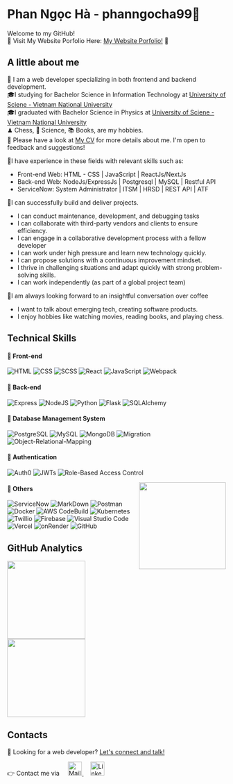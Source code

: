 # Phan Ngọc Hà - phanngocha99👋

Welcome to my GitHub!\
🌸 Visit My Website Porfolio Here:
<a href=""> My Website Porfolio!</a> 🌸

## A little about me

💼 I am a web developer specializing in both frontend and backend development.\
🎓I studying for Bachelor Science in Information Technology at <a href="https://www.hcmus.edu.vn/"> University of Sciene - Vietnam National University</a>\
🎓I graduated with Bachelor Science in Physics at <a href="https://www.hcmus.edu.vn/"> University of Sciene - Vietnam National University </a>\
♟ Chess, 💫 Science, 📚 Books, are my hobbies.\
📄 Please have a look at <a href=""> My CV</a> for more details about me. I'm open to feedback and suggestions!

📌I have experience in these fields with relevant skills such as:
- Front-end Web: HTML - CSS | JavaScript | ReactJs/NextJs
- Back-end Web: NodeJs/ExpressJs | Postgresql | MySQL | Restful API 
- ServiceNow: System Administrator | ITSM | HRSD | REST API | ATF

📌I can successfully build and deliver projects.
- I can conduct maintenance, development, and debugging tasks 
- I can collaborate with third-party vendors and clients to ensure efficiency.
- I can engage in a collaborative development process with a fellow developer
- I can work under high pressure and learn new technology quickly.
- I can propose solutions with a continuous improvement mindset.
- I thrive in challenging situations and adapt quickly with strong problem-solving skills. 
- I can work independently (as part of a global project team)

📌I am always looking forward to an insightful conversation over coffee
- I want to talk about emerging tech, creating software products.
- I enjoy hobbies like watching movies, reading books, and playing chess. 

## Technical Skills

#### 📌 Front-end

![HTML](https://img.shields.io/static/v1?label=&message=HTML&color=orange&logo=html&logoColor=black&style=for-the-badge)
![CSS](https://img.shields.io/static/v1?label=&message=CSS&color=blue&logo=css&logoColor=black&style=for-the-badge)
![SCSS](https://img.shields.io/static/v1?label=&message=scss&color=pink&logo=scss&logoColor=white&style=for-the-badge)
![React](https://img.shields.io/static/v1?label=&message=react&color=blue&logo=react&logoColor=white&style=for-the-badge)
![JavaScript](https://img.shields.io/static/v1?label=&message=Javascript&color=yellow&logo=javascript&logoColor=black&style=for-the-badge)
![Webpack](https://img.shields.io/static/v1?label=&message=webpack-buildtool&color=orange&logo=webpack&logoColor=black&style=for-the-badge)

#### 📌 Back-end

![Express](https://img.shields.io/static/v1?label=&message=express&color=yellow&logo=express&logoColor=white&style=for-the-badge)
![NodeJS](https://img.shields.io/static/v1?label=&message=nodejs&color=green&logo=nodedotjs&logoColor=white&style=for-the-badge)
![Python](https://img.shields.io/static/v1?label=&message=python&color=blue&logo=python&logoColor=white&style=for-the-badge)
![Flask](https://img.shields.io/static/v1?label=&message=flask&color=cyan&logo=flask&logoColor=black&style=for-the-badge)
![SQLAlchemy](https://img.shields.io/static/v1?label=&message=SQLAlchemy&color=black&logo=SQLAlchemy&logoColor=white&style=for-the-badge)

#### 📌 Database Management System

![PostgreSQL](https://img.shields.io/static/v1?label=&message=PostgreSQL&color=blue&logo=PostgreSQL&logoColor=white&style=for-the-badge)
![MySQL](https://img.shields.io/static/v1?label=&message=MySQL&color=cyan&logo=MySQL&logoColor=black&style=for-the-badge)
![MongoDB](https://img.shields.io/static/v1?label=&message=mongodb&color=green&logo=mongodb&logoColor=white&style=for-the-badge)
![Migration](https://img.shields.io/static/v1?label=&message=Relational-Database-Migration&color=black&logo=&logoColor=black&style=for-the-badge)
![Object-Relational-Mapping](https://img.shields.io/static/v1?label=&message=Object-Relational-Mapping&color=black&logo=&logoColor=black&style=for-the-badge)

#### 📌 Authentication

![Auth0](https://img.shields.io/static/v1?label=&message=auth0&color=black&logo=auth0&logoColor=white&style=for-the-badge)
![JWTs](https://img.shields.io/static/v1?label=&message=JWTs&color=gray&logo=jwts&logoColor=white&style=for-the-badge)
![Role-Based Access Control](https://img.shields.io/static/v1?label=&message=Role-Based-Access-Control&color=black&logo=jwts&logoColor=white&style=for-the-badge)

<img padding="30px" align='right' src="img/pixel-girl-in-room.gif" weight="200px" height="200px">

#### 📌 Others

![ServiceNow](https://img.shields.io/static/v1?label=&message=Service-Now&color=brightgreen&logo=now&logoColor=black&style=for-the-badge)
![MarkDown](https://img.shields.io/static/v1?label=&message=MarkDown&color=black&logo=MarkDown&logoColor=white&style=for-the-badge)
![Postman](https://img.shields.io/static/v1?label=&message=Postman&color=orange&logo=Postman&logoColor=white&style=for-the-badge)
![Docker](https://img.shields.io/static/v1?label=&message=docker&color=blue&logo=docker&logoColor=black&style=for-the-badge)
![AWS CodeBuild](https://img.shields.io/static/v1?label=&message=AWS-CodeBuild-CI/CD&color=orange&logo=aws&logoColor=black&style=for-the-badge)
![Kubernetes](https://img.shields.io/static/v1?label=&message=Kubernetes&color=orange&logo=kubernetes&logoColor=black&style=for-the-badge)
![Twillio](https://img.shields.io/static/v1?label=&message=Twillio&color=black&logo=Twillio&logoColor=white&style=for-the-badge)
![Firebase](https://img.shields.io/static/v1?label=&message=Firebase&color=yellow&logo=Firebase&logoColor=white&style=for-the-badge)
![Visual Studio Code](https://img.shields.io/static/v1?label=&message=Visual-Studio-Code&color=cyan&logo=visualstudiocode&logoColor=white&style=for-the-badge)
![Vercel](https://img.shields.io/static/v1?label=&message=vercel&color=black&logo=vercel&logoColor=white&style=for-the-badge)
![onRender](https://img.shields.io/static/v1?label=&message=onRender&color=black&logo=onRender&logoColor=white&style=for-the-badge)
![GitHub](https://img.shields.io/static/v1?label=&message=GitHub&color=black&logo=GitHub&logoColor=white&style=for-the-badge)

## GitHub Analytics

<img height="180em" src="https://github-readme-stats-eight-theta.vercel.app/api?username=phanngocha99&show_icons=true&theme=omni&include_all_commits=true&count_private=true"/>
<img height="180em" src="https://github-readme-stats-eight-theta.vercel.app/api/top-langs/?username=phanngocha99&layout=compact&langs_count=8t&theme=omni"/>

## Contacts

📌 Looking for a web developer?
<a href="https://www.linkedin.com/in/phanngocha99/">Let's connect and talk!</a>

👉 Contact me via &nbsp;&nbsp;&nbsp;
<span><a href="mailto:ngochaphan.work@gmail.com">
<img height="32" alt="Mail" src="img/gmail.png">
</a>&nbsp;&nbsp;&nbsp;
<a href="https://www.linkedin.com/in/phanngocha99/">
<img height="32" alt="LinkedIn" src="img/linkedin.png" />
</a></span>
